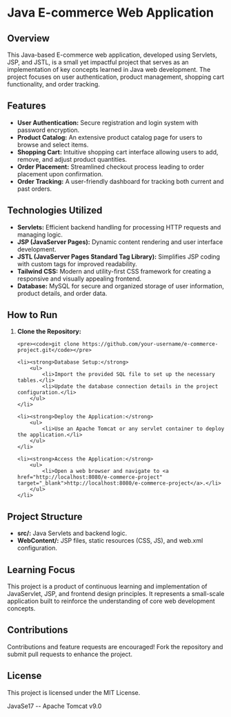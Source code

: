 <h1>Java E-commerce Web Application</h1>

<h2>Overview</h2>

<p>This Java-based E-commerce web application, developed using Servlets, JSP, and JSTL, is a small yet impactful project that serves as an implementation of key concepts learned in Java web development. The project focuses on user authentication, product management, shopping cart functionality, and order tracking.</p>

<h2>Features</h2>

<ul>
    <li><strong>User Authentication:</strong> Secure registration and login system with password encryption.</li>
    <li><strong>Product Catalog:</strong> An extensive product catalog page for users to browse and select items.</li>
    <li><strong>Shopping Cart:</strong> Intuitive shopping cart interface allowing users to add, remove, and adjust product quantities.</li>
    <li><strong>Order Placement:</strong> Streamlined checkout process leading to order placement upon confirmation.</li>
    <li><strong>Order Tracking:</strong> A user-friendly dashboard for tracking both current and past orders.</li>
</ul>

<h2>Technologies Utilized</h2>

<ul>
    <li><strong>Servlets:</strong> Efficient backend handling for processing HTTP requests and managing logic.</li>
    <li><strong>JSP (JavaServer Pages):</strong> Dynamic content rendering and user interface development.</li>
    <li><strong>JSTL (JavaServer Pages Standard Tag Library):</strong> Simplifies JSP coding with custom tags for improved readability.</li>
    <li><strong>Tailwind CSS:</strong> Modern and utility-first CSS framework for creating a responsive and visually appealing frontend.</li>
    <li><strong>Database:</strong> MySQL for secure and organized storage of user information, product details, and order data.</li>
</ul>

<h2>How to Run</h2>

<ol>
    <li><strong>Clone the Repository:</strong></li>

    <pre><code>git clone https://github.com/your-username/e-commerce-project.git</code></pre>

    <li><strong>Database Setup:</strong>
        <ul>
            <li>Import the provided SQL file to set up the necessary tables.</li>
            <li>Update the database connection details in the project configuration.</li>
        </ul>
    </li>

    <li><strong>Deploy the Application:</strong>
        <ul>
            <li>Use an Apache Tomcat or any servlet container to deploy the application.</li>
        </ul>
    </li>

    <li><strong>Access the Application:</strong>
        <ul>
            <li>Open a web browser and navigate to <a href="http://localhost:8080/e-commerce-project" target="_blank">http://localhost:8080/e-commerce-project</a>.</li>
        </ul>
    </li>
</ol>

<h2>Project Structure</h2>

<ul>
    <li><strong>src/:</strong> Java Servlets and backend logic.</li>
    <li><strong>WebContent/:</strong> JSP files, static resources (CSS, JS), and web.xml configuration.</li>
</ul>

<h2>Learning Focus</h2>

<p>This project is a product of continuous learning and implementation of JavaServlet, JSP, and frontend design principles. It represents a small-scale application built to reinforce the understanding of core web development concepts.</p>

<h2>Contributions</h2>

<p>Contributions and feature requests are encouraged! Fork the repository and submit pull requests to enhance the project.</p>

<h2>License</h2>

<p>This project is licensed under the MIT License.</p>


JavaSe17 -- Apache Tomcat v9.0

